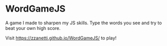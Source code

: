 # WordGameJS

A game I made to sharpen my JS skills. Type the words you see and try to beat your own high score.

Visit https://zzanetti.github.io/WordGameJS/ to play!
